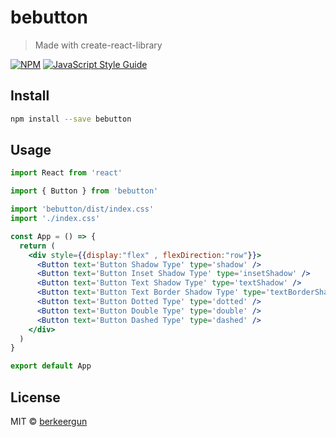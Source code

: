 # bebutton

> Made with create-react-library

[![NPM](https://img.shields.io/npm/v/bebutton.svg)](https://www.npmjs.com/package/@berkeergun/bebutton) [![JavaScript Style Guide](https://img.shields.io/badge/code_style-standard-brightgreen.svg)](https://standardjs.com)

## Install

```bash
npm install --save bebutton
```

## Usage

```jsx
import React from 'react'

import { Button } from 'bebutton'

import 'bebutton/dist/index.css'
import './index.css'

const App = () => {
  return (
    <div style={{display:"flex" , flexDirection:"row"}}>
      <Button text='Button Shadow Type' type='shadow' />
      <Button text='Button Inset Shadow Type' type='insetShadow' />
      <Button text='Button Text Shadow Type' type='textShadow' />
      <Button text='Button Text Border Shadow Type' type='textBorderShadow' />
      <Button text='Button Dotted Type' type='dotted' />
      <Button text='Button Double Type' type='double' />
      <Button text='Button Dashed Type' type='dashed' />
    </div>
  )
}

export default App
```

## License

MIT © [berkeergun](https://github.com/berkeergun)
